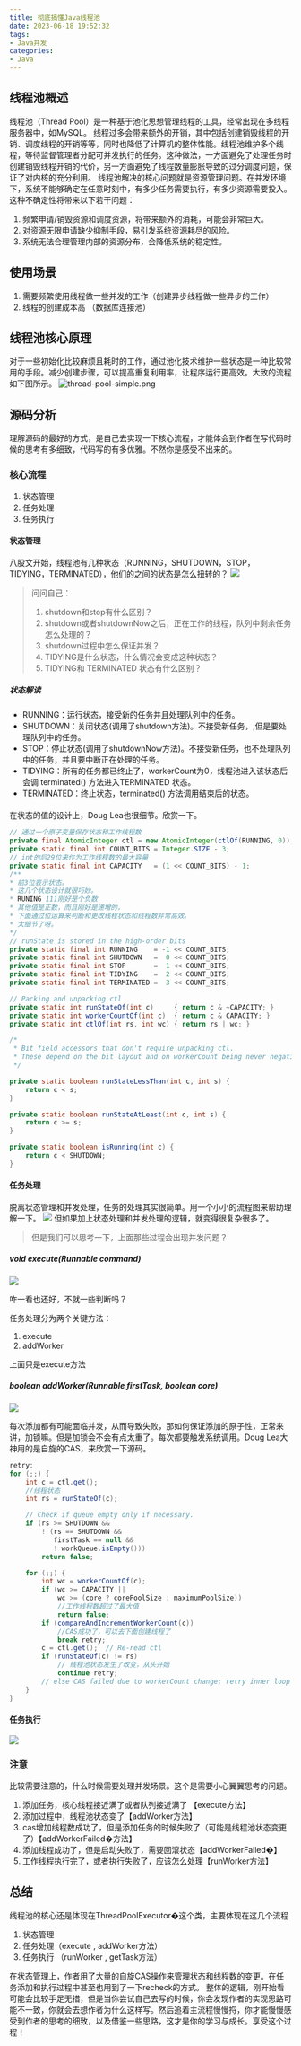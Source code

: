 ```yaml
---
title: 彻底搞懂Java线程池
date: 2023-06-18 19:52:32
tags:
- Java并发
categories:
- Java
---
```

<meta name="referrer" content="no-referrer" />
<!-- more -->

## 线程池概述
线程池（Thread Pool）是一种基于池化思想管理线程的工具，经常出现在多线程服务器中，如MySQL。
线程过多会带来额外的开销，其中包括创建销毁线程的开销、调度线程的开销等等，同时也降低了计算机的整体性能。线程池维护多个线程，等待监督管理者分配可并发执行的任务。这种做法，一方面避免了处理任务时创建销毁线程开销的代价，另一方面避免了线程数量膨胀导致的过分调度问题，保证了对内核的充分利用。
线程池解决的核心问题就是资源管理问题。在并发环境下，系统不能够确定在任意时刻中，有多少任务需要执行，有多少资源需要投入。这种不确定性将带来以下若干问题：

1. 频繁申请/销毁资源和调度资源，将带来额外的消耗，可能会非常巨大。
2. 对资源无限申请缺少抑制手段，易引发系统资源耗尽的风险。
3. 系统无法合理管理内部的资源分布，会降低系统的稳定性。
## 使用场景

1. 需要频繁使用线程做一些并发的工作（创建异步线程做一些异步的工作）
2. 线程的创建成本高 （数据库连接池）
## 线程池核心原理
对于一些初始化比较麻烦且耗时的工作，通过池化技术维护一些状态是一种比较常用的手段。减少创建步骤，可以提高重复利用率，让程序运行更高效。大致的流程如下图所示。
![thread-pool-simple.png](https://cdn.nlark.com/yuque/0/2023/png/21760570/1695287674571-0f4d1cf7-fbc7-4dbe-9d55-877559cbf0d8.png#averageHue=%23fbf7f7&clientId=u6b20e3a0-79f1-4&from=paste&height=292&id=u2715bf31&originHeight=292&originWidth=587&originalType=binary&ratio=1&rotation=0&showTitle=false&size=68964&status=done&style=none&taskId=u8a4b6901-5d0a-4f98-8d16-c0d594597fb&title=&width=587)

## 源码分析
理解源码的最好的方式，是自己去实现一下核心流程，才能体会到作者在写代码时候的思考有多细致，代码写的有多优雅。不然你是感受不出来的。
### 核心流程

1. 状态管理
2. 任务处理
3. 任务执行
#### 状态管理
八股文开始，线程池有几种状态（RUNNING，SHUTDOWN，STOP， TIDYING，TERMINATED），他们的之间的状态是怎么扭转的？
![](https://cdn.nlark.com/yuque/0/2023/jpeg/21760570/1695558634578-6184adbd-45c3-4ecf-a2f5-e6baf766a759.jpeg)
> 问问自己：
> 1. shutdown和stop有什么区别？
> 2. shutdown或者shutdownNow之后，正在工作的线程，队列中剩余任务怎么处理的？
> 3. shutdown过程中怎么保证并发？
> 4. TIDYING是什么状态，什么情况会变成这种状态？
> 5. TIDYING和 TERMINATED 状态有什么区别？

##### 状态解读

- RUNNING：运行状态，接受新的任务并且处理队列中的任务。
- SHUTDOWN：关闭状态(调用了shutdown方法)。不接受新任务，,但是要处理队列中的任务。
- STOP：停止状态(调用了shutdownNow方法)。不接受新任务，也不处理队列中的任务，并且要中断正在处理的任务。
- TIDYING：所有的任务都已终止了，workerCount为0，线程池进入该状态后会调 terminated() 方法进入TERMINATED 状态。
- TERMINATED：终止状态，terminated() 方法调用结束后的状态。
#### 
在状态的值的设计上，Doug Lea也很细节。欣赏一下。
```java
// 通过一个原子变量保存状态和工作线程数
private final AtomicInteger ctl = new AtomicInteger(ctlOf(RUNNING, 0));
private static final int COUNT_BITS = Integer.SIZE - 3;
// int的后29位来作为工作线程数的最大容量
private static final int CAPACITY   = (1 << COUNT_BITS) - 1;
/**
* 前3位表示状态。
* 这几个状态设计就很巧妙。
* RUNING 111刚好是个负数
* 其他值是正数，而且刚好是递增的，
* 下面通过位运算来判断和更改线程状态和线程数非常高效。
* 太细节了呀。
*/
// runState is stored in the high-order bits
private static final int RUNNING    = -1 << COUNT_BITS;
private static final int SHUTDOWN   =  0 << COUNT_BITS;
private static final int STOP       =  1 << COUNT_BITS;
private static final int TIDYING    =  2 << COUNT_BITS;
private static final int TERMINATED =  3 << COUNT_BITS;

// Packing and unpacking ctl
private static int runStateOf(int c)     { return c & ~CAPACITY; }
private static int workerCountOf(int c)  { return c & CAPACITY; }
private static int ctlOf(int rs, int wc) { return rs | wc; }

/*
 * Bit field accessors that don't require unpacking ctl.
 * These depend on the bit layout and on workerCount being never negative.
 */

private static boolean runStateLessThan(int c, int s) {
    return c < s;
}

private static boolean runStateAtLeast(int c, int s) {
    return c >= s;
}

private static boolean isRunning(int c) {
    return c < SHUTDOWN;
}
```

#### 任务处理
脱离状态管理和并发处理，任务的处理其实很简单。用一个小小的流程图来帮助理解一下。
![](https://cdn.nlark.com/yuque/__puml/8129d73ee483332045d085a8bfe29369.svg#lake_card_v2=eyJ0eXBlIjoicHVtbCIsImNvZGUiOiJAc3RhcnR1bWxcblxuc3RhcnRcblxuOuaJp-ihjOS7u-WKoTtcblxuaWYgKOe6v-eoi-axoOS4reeahOe6v-eoi-aYr-WQpuWwj-S6juaguOW_g-e6v-eoi-aVsCkgdGhlbiAodHJ1ZSlcbiAgOuWIm-W7uldvcmtlcue6v-eoi-aUvuWFpeaxoOS4rTtcbiAgOuWQr-WKqFdvcmtlcue6v-eoi-aJp-ihjOS7u-WKoTtcbmVsc2UgKGZhbHNlKVxuICA65bCG5Lu75Yqh5pS-5YWl6Zi75aGe6Zif5YiX77yM562J5b6F57q_56iL5omn6KGMO1xuXHRpZiAo6Zif5YiX5ruh5LqG5L2G5rGg5Lit57q_56iL5pWw5bCP5LqO5pyA5aSn57q_56iL5pWwKSB0aGVuICh0cnVlKVxuXHRcdDrliJvlu7rpnZ7moLjlv4Pnur_nqIvmiafooYzku7vliqE7XG5cdGVsc2UgKGZhbHNlKVxuXHRcdDrmi5Lnu53nrZbnlaU7XG5cdGVuZGlmXG5cbmVuZGlmXG5cbnN0b3BcblxuQGVuZHVtbCIsInVybCI6Imh0dHBzOi8vY2RuLm5sYXJrLmNvbS95dXF1ZS9fX3B1bWwvODEyOWQ3M2VlNDgzMzMyMDQ1ZDA4NWE4YmZlMjkzNjkuc3ZnIiwiaWQiOiJjVWhDbCIsIm1hcmdpbiI6eyJ0b3AiOnRydWUsImJvdHRvbSI6dHJ1ZX0sImNhcmQiOiJkaWFncmFtIn0=)
但如果加上状态处理和并发处理的逻辑，就变得很复杂很多了。
> 但是我们可以思考一下，上面那些过程会出现并发问题？

##### void execute(Runnable command)

![](https://cdn.nlark.com/yuque/__puml/5069056708363b2aaccc59b338ad18d5.svg#lake_card_v2=eyJ0eXBlIjoicHVtbCIsImNvZGUiOiJAc3RhcnR1bWxcblxuc3RhcnRcblxuOuaJp-ihjOS7u-WKoTtcblxuaWYgKOe6v-eoi-axoOS4reeahOe6v-eoi-aYr-WQpuWwj-S6juaguOW_g-e6v-eoi-aVsCkgdGhlbiAodHJ1ZSlcbiAgaWYgKOWIm-W7undvcmtlcue6v-eoiykgdGhlbiAo5oiQ5YqfKVxuXHRcdDpXb3JrZXLnur_nqIvmlL7lhaXmsaDkuK07XG5cdFx0ZW5kXG5cdGVuZGlmXG5lbmRpZlxuaWYgKOe6v-eoi-axoOeKtuaAgeS4uui_kOihjCAmJiDmt7vliqDpmJ_liJfmiJDlip8pIHRoZW4gKHRydWUpXG5cdDrph43mlrDmo4Dmn6Xnur_nqIvmsaDnirbmgIE7XG5cdFx0Oue6v-eoi-axoOeKtuaAgemdnui_kOihjO-8jOWwneivleenu-mZpOWImua3u-WKoOeahOWFg-e0oDtcblx0XHQ656e76Zmk5oiQ5Yqf5ZCO77yM6Kem5Y-R5ouS57ud562W55WlO1xuXHRpZiAo5Lu75Yqh5o-Q5Lqk5ZCO77yM57q_56iL5rGg5rKh5pyJ57q_56iL5aSE55CGKSB0aGVuICh0cnVlKVxuXHRcdDrmt7vliqBXb3JrZXLnur_nqIvmlL7lhaXmsaDkuK07XG5cdGVuZGlmXG5lbmRpZlxuXG5zdG9wXG5cbkBlbmR1bWwiLCJ1cmwiOiJodHRwczovL2Nkbi5ubGFyay5jb20veXVxdWUvX19wdW1sLzUwNjkwNTY3MDgzNjNiMmFhY2NjNTliMzM4YWQxOGQ1LnN2ZyIsImlkIjoicXVocW4iLCJtYXJnaW4iOnsidG9wIjp0cnVlLCJib3R0b20iOnRydWV9LCJjYXJkIjoiZGlhZ3JhbSJ9)

咋一看也还好，不就一些判断吗？

任务处理分为两个关键方法：

1. execute
2. addWorker

上面只是execute方法
##### boolean addWorker(Runnable firstTask, boolean core)
![](https://cdn.nlark.com/yuque/__puml/ea7fbd9e88b249f83a013ce5196a8b48.svg#lake_card_v2=eyJ0eXBlIjoicHVtbCIsImNvZGUiOiJAc3RhcnR1bWxcblxuc3RhcnRcblxuOua3u-WKoOS7u-WKoTtcbjog6Ieq5peLQ0FTIOiOt-WPluWIm-W7uue6v-eoi-eahOacuuS8mjtcbjrliJvlu7p3b3JrZXLnur_nqIs7XG465Yqg6ZSB5bCGd29ya2Vy5re75Yqg5Yiwc2V05LitO1xuaWYgKOe6v-eoi-axoOeKtuaAgeS4uui_kOihjCAmJiDku7vliqHkuI3mmK9udWxsKSB0aGVuICh0cnVlKVxuXHQ65aaC5p6c57q_56iL5bey57uP5ZCv5Yqo5LqG77yM5oql6ZSZO1x0XG5cdDrlsIbliJvlu7rnmoR3b3JrZXLmt7vliqDliLBzZXTkuK07XG5cdDrlpoLmnpzliqDlhaXmiJDlip_kuobvvIzlkK_liqjnur_nqIs7XG5cdDrlpoLmnpzlkK_liqjlpLHotKXkuobvvIzku45zZXTkuK3np7vpmaTvvIxDQVPlh4_lsJHnur_nqIvmlbDph487XG5lbmRpZlxuXG5zdG9wXG5cbkBlbmR1bWwiLCJ1cmwiOiJodHRwczovL2Nkbi5ubGFyay5jb20veXVxdWUvX19wdW1sL2VhN2ZiZDllODhiMjQ5ZjgzYTAxM2NlNTE5NmE4YjQ4LnN2ZyIsImlkIjoiVXBUa3IiLCJtYXJnaW4iOnsidG9wIjp0cnVlLCJib3R0b20iOnRydWV9LCJjYXJkIjoiZGlhZ3JhbSJ9)

每次添加都有可能面临并发，从而导致失败，那如何保证添加的原子性，正常来讲，加锁嘛。但是加锁会不会有点太重了。每次都要触发系统调用。Doug Lea大神用的是自旋的CAS，来欣赏一下源码。
```java
retry:
for (;;) {
    int c = ctl.get();
    //线程状态
    int rs = runStateOf(c);

    // Check if queue empty only if necessary.
    if (rs >= SHUTDOWN &&
        ! (rs == SHUTDOWN &&
           firstTask == null &&
           ! workQueue.isEmpty()))
        return false;

    for (;;) {
        int wc = workerCountOf(c);
        if (wc >= CAPACITY ||
            wc >= (core ? corePoolSize : maximumPoolSize))
            //工作线程数超过了最大值
            return false;
        if (compareAndIncrementWorkerCount(c))
            //CAS成功了，可以去下面创建线程了
            break retry;
        c = ctl.get();  // Re-read ctl
        if (runStateOf(c) != rs)
            // 线程池状态发生了改变，从头开始
            continue retry;
        // else CAS failed due to workerCount change; retry inner loop
    }
}
```
#### 任务执行
![](https://cdn.nlark.com/yuque/__puml/2a282557d9f1176a0ea103a6dd8ecbce.svg#lake_card_v2=eyJ0eXBlIjoicHVtbCIsImNvZGUiOiJAc3RhcnR1bWxcblxuc3RhcnRcblxuOuW3peS9nOe6v-eoi-WQr-WKqDtcbnJlcGVhdFxuXHQ65bel5L2c57q_56iL5Yqg6ZSBO1xuXHRpZiAo57q_56iL5rGg54q25oCB5piv5ZCmc3RvcCkgdGhlbiAodHJ1ZSlcblx0XHQ65Lit5patO1xuXHRlbHNlXG5cdFx0OuaJp-ihjOS7u-WKoeWJjee9ruWkhOeQhjtcblx0XHRmbG9hdGluZyBub3RlIHJpZ2h0OiDmianlsZVcblx0XHQ65omn6KGM5Lu75YqhJuW8guW4uOWkhOeQhjtcblx0XHQ65omn6KGM5Lu75Yqh5ZCO572u5aSE55CGO1xuXHRcdGZsb2F0aW5nIG5vdGUgcmlnaHQ6IOaJqeWxlVxuXHRcdDrlt6XkvZznur_nqIvop6PplIE7XG5cdFx0OuWkhOeQhuW3peS9nOe6v-eoi-mAgOWHujtcblx0XHRmbG9hdGluZyBub3RlIHJpZ2h0OiDmm7TmlLnnur_nqIvmsaDlt6XkvZznur_nqIvmlbDph49cblx0ZW5kaWZcbnJlcGVhdCB3aGlsZSAo6Ieq6Lqr5Lu75Yqh5LiN5Li656m6IHx8IOS7jumYn-WIl-S4reiOt-WPluWIsOS7u-WKoSlcblxuc3RvcFxuXG5AZW5kdW1sIiwidXJsIjoiaHR0cHM6Ly9jZG4ubmxhcmsuY29tL3l1cXVlL19fcHVtbC8yYTI4MjU1N2Q5ZjExNzZhMGVhMTAzYTZkZDhlY2JjZS5zdmciLCJpZCI6ImsyUENyIiwibWFyZ2luIjp7InRvcCI6dHJ1ZSwiYm90dG9tIjp0cnVlfSwiY2FyZCI6ImRpYWdyYW0ifQ==)
### 注意
比较需要注意的，什么时候需要处理并发场景。这个是需要小心翼翼思考的问题。

1. 添加任务，核心线程接近满了或者队列接近满了 【execute方法】
2. 添加过程中，线程池状态变了【addWorker方法】
3. cas增加线程数成功了，但是添加任务的时候失败了（可能是线程池状态变更了）【addWorkerFailed�方法】
4. 添加线程成功了，但是启动失败了，需要回滚状态【addWorkerFailed�】
5. 工作线程执行完了，或者执行失败了，应该怎么处理【runWorker方法】
## 总结
线程池的核心还是体现在ThreadPoolExecutor�这个类，主要体现在这几个流程

1. 状态管理
2. 任务处理（execute , addWorker方法）
3. 任务执行 （runWorker , getTask方法）

在状态管理上，作者用了大量的自旋CAS操作来管理状态和线程数的变更。在任务添加和执行过程中甚至也用到了一下recheck的方式。
整体的逻辑，刚开始看可能会比较手足无措，但是当你尝试自己去写的时候，你会发现作者的实现思路可能不一致，你就会去想作者为什么这样写。然后追着主流程慢慢捋，你才能慢慢感受到作者的思考的细致，以及借鉴一些思路，这才是你的学习与成长。享受这个过程！